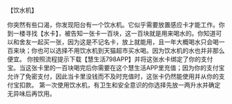 【饮水机】
 
你突然有些口渴，你发现阳台有一个饮水机。它似乎需要放置感应卡才能工作。你到一楼寻找【水卡】，被告知一张卡一百块，这一百块就是用来喝水的。你知道可以和舍友一起买一张，因为这是不记名卡，放上就能用，且一年大概喝水只会喝一百来块；你也可以选择不用饮水机到天猫超市买水喝。因为饮水机的水也并非那么便宜。
你按照流程提示下载【慧生活798APP】并将这张水卡绑定了你的支付宝。当这张卡里的一百块喝完后你需要在这个慧生活APP里充值；因为你的支付宝允许了免密支付，因此当卡里没钱而不及时充值时，这张卡仍然能使用并从你的支付宝扣款。
第一次使用饮水机，有卫生和安全意识的你选择先放一两升水并确定无异味后再饮用。
